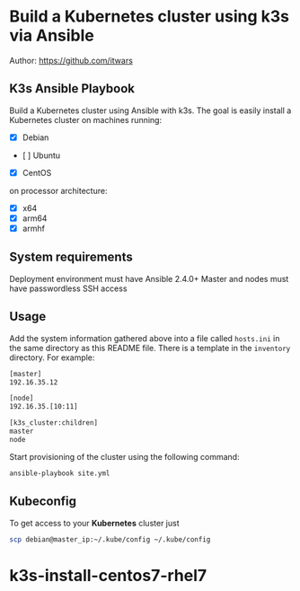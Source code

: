 # Build a Kubernetes cluster using k3s via Ansible

Author: <https://github.com/itwars>

## K3s Ansible Playbook

Build a Kubernetes cluster using Ansible with k3s. The goal is easily install a Kubernetes cluster on machines running:

- [X] Debian
- [ ] Ubuntu
- [X] CentOS

on processor architecture:

- [X] x64
- [X] arm64
- [X] armhf

## System requirements

Deployment environment must have Ansible 2.4.0+
Master and nodes must have passwordless SSH access

## Usage

Add the system information gathered above into a file called `hosts.ini` in the same directory as this README file. There is a template in the `inventory` directory. For example:

```bash
[master]
192.16.35.12

[node]
192.16.35.[10:11]

[k3s_cluster:children]
master
node
```

Start provisioning of the cluster using the following command:

```bash
ansible-playbook site.yml
```

## Kubeconfig

To get access to your **Kubernetes** cluster just

```bash
scp debian@master_ip:~/.kube/config ~/.kube/config
```
# k3s-install-centos7-rhel7

